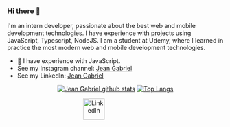 ### Hi there 👋

I'm an intern developer, passionate about the best web and mobile development technologies. I have experience with projects using JavaScript, Typescript, NodeJS. I am a student at Udemy, where I learned in practice the most modern web and mobile development technologies.

- 🌱 I have experience with JavaScript.
- See my Instagram channel: [Jean Gabriel](https://www.instagram.com/soufcon/)
- See my LinkedIn: [Jean Gabriel](https://www.linkedin.com/in/jean-gabriel-9b9924203/)

<div align="center" >

[![Jean Gabriel github stats](https://github-readme-stats.vercel.app/api?username=arthurpc03&show_icons=true&theme=radical&bg_color=30,0d0d0d,191919&title_color=fff&text_color=fff&icon_color=79ff97)](https://github.com/anuraghazra/github-readme-stats)
[![Top Langs](https://github-readme-stats.vercel.app/api/top-langs/?username=arthurpc03&layout=compact&theme=radical&bg_color=30,0d0d0d,191919&title_color=fff&text_color=fff&icon_color=79ff97)](https://github.com/anuraghazra/github-readme-stats)
<div style="align-self: center;align-items: center; display: flex; justify-content: space-between; width: 150px;" >
  <a href="https://www.linkedin.com/in/jean-gabriel-9b9924203/">
    <img src="https://www.linkedin.com/in/jean-gabriel-9b9924203/" alt="LinkedIn" height="50">
  </a>
</div>
</div>







<!--
*** is a ✨ _special_ ✨ repository because its `README.md` (this file) appears on your GitHub profile.

Here are some ideas to get you started:

- 🔭 I’m currently working on ...
- 🌱 I’m currently learning ...
- 👯 I’m looking to collaborate on ...
- 🤔 I’m looking for help with ...
- 💬 Ask me about ...
- 📫 How to reach me: ...
- 😄 Pronouns: ...
- ⚡ Fun fact: ...
-->

